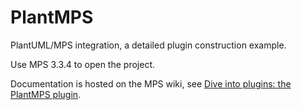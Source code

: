 # PlantMPS
PlantUML/MPS integration, a detailed plugin construction example.

Use MPS 3.3.4 to open the project.

Documentation is hosted on the MPS wiki, see [Dive into plugins: the PlantMPS plugin](https://confluence.jetbrains.com/display/MPSD34/Dive+into+plugins%3A+the+PlantMPS+plugin).

